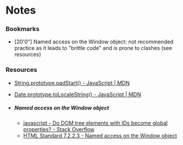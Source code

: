 # Notes

### Bookmarks

- [20'0"] Named access on the Window object: not recommended practice as it leads to "brittle code" and is prone to clashes (see resources)

   
### Resources

* [String.prototype.padStart() - JavaScript | MDN](https://developer.mozilla.org/en-US/docs/Web/JavaScript/Reference/Global_Objects/String/padStart "String.prototype.padStart() - JavaScript | MDN")
* [Date.prototype.toLocaleString() - JavaScript | MDN](https://developer.mozilla.org/en-US/docs/Web/JavaScript/Reference/Global_Objects/Date/toLocaleString "Date.prototype.toLocaleString() - JavaScript | MDN")

* ##### Named access on the Window object

	* [javascript - Do DOM tree elements with IDs become global properties? - Stack Overflow](https://stackoverflow.com/questions/3434278/do-dom-tree-elements-with-ids-become-global-properties "javascript - Do DOM tree elements with IDs become global properties? - Stack Overflow")
	* [HTML Standard 7.2.2.3 - Named access on the Window object](https://html.spec.whatwg.org/multipage/nav-history-apis.html#named-access-on-the-window-object "HTML Standard")
